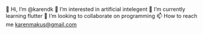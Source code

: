 👋 Hi, I’m @karendk
👀 I’m interested in artificial intelegent
🌱 I’m currently learning flutter
💞️ I’m looking to collaborate on programming
📫 How to reach me karenmakus@gmail.com

<!---
karendk/karendk is a ✨ special ✨ repository because its `README.md` (this file) appears on your GitHub profile.
You can click the Preview link to take a look at your changes.
--->
